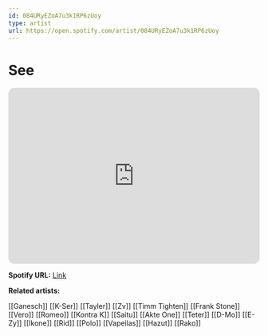 ```yaml
---
id: 084URyEZoA7u3k1RP6zUoy
type: artist
url: https://open.spotify.com/artist/084URyEZoA7u3k1RP6zUoy
---
```

# See

<iframe style="border-radius:12px" src="https://open.spotify.com/embed/artist/084URyEZoA7u3k1RP6zUoy" width="100%" height="352" frameBorder="0" allowfullscreen="" allow="autoplay; clipboard-write; encrypted-media; fullscreen; picture-in-picture" loading="lazy"></iframe>

**Spotify URL:** [Link](https://open.spotify.com/artist/084URyEZoA7u3k1RP6zUoy)

**Related artists:**

[[Ganesch]]
[[K-Ser]]
[[Tayler]]
[[Zv]]
[[Timm Tighten]]
[[Frank Stone]]
[[Vero]]
[[Romeo]]
[[Kontra K]]
[[Saitu]]
[[Akte One]]
[[Teter]]
[[D-Mo]]
[[E-Zy]]
[[Ikone]]
[[Rid]]
[[Polo]]
[[Vapeilas]]
[[Hazut]]
[[Rako]]
